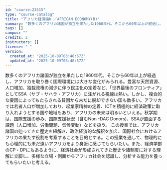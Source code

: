 ```yaml
---
id: "course:23515"
type: "course-catalog"
title: "アフリカ経済論b ／AFRICAN ECONOMY(B)"
summary: "数多くのアフリカ諸国が独立を果たした1960年代。そこから60年以上が経過し、アフリカを取り巻く国際環境には大きな変化がみられる。豊富な天然資源、人口増加、独裁政権の減少に伴う民主化の定着など、「世界最後のフロンティア」としてSSA（サブ・…"
tags: []
campus: ""
credits: 2
instructors: []
license: " "
version:
  created_at: "2025-10-09T03:48:57Z"
  updated_at: "2025-10-09T03:48:57Z"
---
```


数多くのアフリカ諸国が独立を果たした1960年代。そこから60年以上が経過し、アフリカを取り巻く国際環境には大きな変化がみられる。豊富な天然資源、人口増加、独裁政権の減少に伴う民主化の定着など、「世界最後のフロンティア」としてSSA（サブ・サハラ・アフリカ）に注がれる視線は熱い。しかし、複合的な要因によってもたらされる貧困から未だに脱却できない国も数多い。アフリカでは若者人口が増加しており、起業家精神の定着、ICTを積極的に経済政策に取り入れようとする国や地域もあり、アフリカの未来は明るいといえる。秋学期は、国際支援の歩み、国際支援状況（含むNon -DAC Donors)、SSAが直面する課題（人口増加、労働問題、気候変動）などを扱う。 この授業では、アフリカ諸国の辿ってきた歴史を紐解き、政治経済的な解釈を加え、国際社会におけるアフリカの果たす役割を考察することを目的とする。この授業を通して、物理的にも心理的にも未だ遠いアフリカをより身近に感じてもらいたい。また、経済学部のCP・DPにもあるように、経済社会が形成されてきた歴史や諸制度に対する理解に立脚し、多様な立場・側面からアフリカ社会を認識し、分析する能力を養ってもらいたいと考える。
